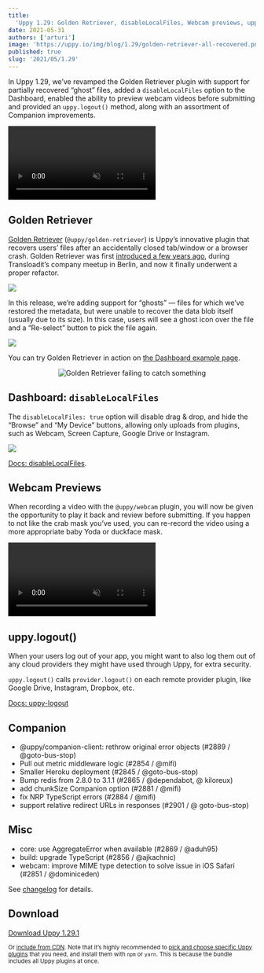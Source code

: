 ```yaml
---
title:
  'Uppy 1.29: Golden Retriever, disableLocalFiles, Webcam previews, uppy.logout'
date: 2021-05-31
authors: ['arturi']
image: 'https://uppy.io/img/blog/1.29/golden-retriever-all-recovered.png'
published: true
slug: '2021/05/1.29'
---
```


In Uppy 1.29, we’ve revamped the Golden Retriever plugin with support for
partially recovered “ghost” files, added a `disableLocalFiles` option to the
Dashboard, enabled the ability to preview webcam videos before submitting and
provided an `uppy.logout()` method, along with an assortment of Companion
improvements.

<video alt="Demo of Uppy Golden Retriever file restore plugin in action" muted autoplay loop>
  <source src="/img/blog/1.29/ghosts-demo.mp4" type="video/mp4" />
  Your browser does not support the video tag: https://uppy.io/img/blog/1.29/ghosts-demo.mp4
</video>

<!--truncate-->

## Golden Retriever

[Golden Retriever](/docs/golden-retriever/) (`@uppy/golden-retriever`) is Uppy’s
innovative plugin that recovers users’ files after an accidentally closed
tab/window or a browser crash. Golden Retriever was first
[introduced a few years ago](/blog/2017/07/golden-retriever/), during
Transloadit’s company meetup in Berlin, and now it finally underwent a proper
refactor.

![](/img/blog/1.29/golden-retriever-all-recovered.png)

In this release, we’re adding support for “ghosts” — files for which we’ve
restored the metadata, but were unable to recover the data blob itself (usually
due to its size). In this case, users will see a ghost icon over the file and a
“Re-select” button to pick the file again.

![](/img/blog/1.29/golden-retriever-ghost.png)

You can try Golden Retriever in action on
[the Dashboard example page](https://uppy.io/examples/dashboard/).

<center><img src="/img/blog/golden-retriever/catch-fail-2.gif" alt="Golden Retriever failing to catch something" title="Good try, girl!" /></center>

## Dashboard: `disableLocalFiles`

The `disableLocalFiles: true` option will disable drag & drop, and hide the
“Browse” and “My Device” buttons, allowing only uploads from plugins, such as
Webcam, Screen Capture, Google Drive or Instagram.

![](/img/blog/1.29/disableLocalFiles.png)

[Docs: disableLocalFiles](https://uppy.io/docs/dashboard/#disableLocalFiles).

## Webcam Previews

When recording a video with the `@uppy/webcam` plugin, you will now be given the
opportunity to play it back and review before submitting. If you happen to not
like the crab mask you’ve used, you can re-record the video using a more
appropriate baby Yoda or duckface mask.

<video alt="Demo of Uppy Golden Retriever file restore plugin in action" muted autoplay loop>
  <source src="/img/blog/1.29/webcam-preview-demo.mp4" type="video/mp4" />
  Your browser does not support the video tag: https://uppy.io/img/blog/1.29/webcam-preview-demo.mp4
</video>

## uppy.logout()

When your users log out of your app, you might want to also log them out of any
cloud providers they might have used through Uppy, for extra security.

`uppy.logout()` calls `provider.logout()` on each remote provider plugin, like
Google Drive, Instagram, Dropbox, etc.

[Docs: uppy-logout](https://uppy.io/docs/uppy/#uppy-logout)

## Companion

- @uppy/companion-client: rethrow original error objects (#2889 /
  @goto-bus-stop)
- Pull out metric middleware logic (#2854 / @mifi)
- Smaller Heroku deployment (#2845 / @goto-bus-stop)
- Bump redis from 2.8.0 to 3.1.1 (#2865 / @dependabot, @ kiloreux)
- add chunkSize Companion option (#2881 / @mifi)
- fix NRP TypeScript errors (#2884 / @mifi)
- support relative redirect URLs in responses (#2901 / @ goto-bus-stop)

## Misc

- core: use AggregateError when available (#2869 / @aduh95)
- build: upgrade TypeScript (#2856 / @ajkachnic)
- webcam: improve MIME type detection to solve issue in iOS Safari (#2851 /
  @dominiceden)

See
[changelog](https://github.com/transloadit/uppy/blob/master/CHANGELOG.md#1291)
for details.

## Download

<a class="TryButton" href="https://releases.transloadit.com/uppy/v1.29.1/uppy-v1.29.1.zip">Download
Uppy 1.29.1</a>

<small>Or [include from CDN](https://uppy.io/docs/). Note that it’s highly
recommended to
[pick and choose specific Uppy plugins](https://uppy.io/docs/plugins/#package-list)
that you need, and install them with `npm` or `yarn`. This is because the bundle
includes all Uppy plugins at once.</small>
